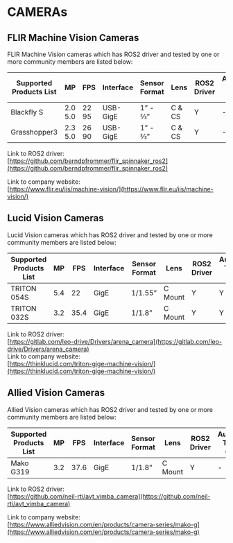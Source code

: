 # CAMERAs

## **FLIR Machine Vision Cameras**

FLIR Machine Vision cameras which has ROS2 driver and tested by one or more community members are listed below:

| Supported Products List | MP           | FPS        | Interface | Sensor Format | Lens   | ROS2 Driver | Autoware Tested (Y/N) |
| ----------------------- | ------------ | ---------- | --------- | ------------- | ------ | ----------- | --------------------- |
| Blackfly S              | 2.0 <br> 5.0 | 22 <br> 95 | USB-GigE  | 1” - ⅔”       | C & CS | Y           | -                     |
| Grasshopper3            | 2.3 <br> 5.0 | 26 <br> 90 | USB-GigE  | 1” - ⅔”       | C & CS | Y           | -                     |

Link to ROS2 driver:  
[https://github.com/berndpfrommer/flir_spinnaker_ros2](https://github.com/berndpfrommer/flir_spinnaker_ros2)

Link to company website:  
[https://www.flir.eu/iis/machine-vision/](https://www.flir.eu/iis/machine-vision/)

## **Lucid Vision Cameras**

Lucid Vision cameras which has ROS2 driver and tested by one or more community members are listed below:

| Supported Products List | MP  | FPS  | Interface | Sensor Format | Lens    | ROS2 Driver | Autoware Tested (Y/N) |
| ----------------------- | --- | ---- | --------- | ------------- | ------- | ----------- | --------------------- |
| TRITON 054S             | 5.4 | 22   | GigE      | 1/1.55”       | C Mount | Y           | Y                     |
| TRITON 032S             | 3.2 | 35.4 | GigE      | 1/1.8”        | C Mount | Y           | Y                     |

Link to ROS2 driver:  
[https://gitlab.com/leo-drive/Drivers/arena_camera](https://gitlab.com/leo-drive/Drivers/arena_camera)  
Link to company website:  
[https://thinklucid.com/triton-gige-machine-vision/](https://thinklucid.com/triton-gige-machine-vision/)

## **Allied Vision Cameras**

Allied Vision cameras which has ROS2 driver and tested by one or more community members are listed below:

| Supported Products List | MP  | FPS  | Interface | Sensor Format | Lens    | ROS2 Driver | Autoware Tested (Y/N) |
| ----------------------- | --- | ---- | --------- | ------------- | ------- | ----------- | --------------------- |
| Mako G319               | 3.2 | 37.6 | GigE      | 1/1.8”        | C Mount | Y           | -                     |

Link to ROS2 driver:  
[https://github.com/neil-rti/avt_vimba_camera](https://github.com/neil-rti/avt_vimba_camera)

Link to company website:  
[https://www.alliedvision.com/en/products/camera-series/mako-g](https://www.alliedvision.com/en/products/camera-series/mako-g)
